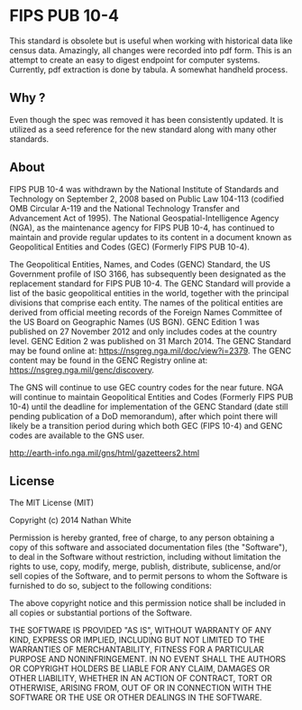 # FIPS PUB 10-4

This standard is obsolete but is useful when working with historical data like census data. Amazingly, all changes were recorded into pdf form. This is an attempt to create an easy to digest endpoint for computer systems. Currently, pdf extraction is done by tabula. A somewhat handheld process.

## Why ?

Even though the spec was removed it has been consistently updated. It is utilized as a seed reference for the new standard along with many other standards.


## About

FIPS PUB 10-4 was withdrawn by the National Institute of Standards and Technology on September 2, 2008 based on Public Law 104-113 (codified OMB Circular A-119 and the National Technology Transfer and Advancement Act of 1995). The National Geospatial-Intelligence Agency (NGA), as the maintenance agency for FIPS PUB 10-4, has continued to maintain and provide regular updates to its content in a document known as Geopolitical Entities and Codes (GEC) (Formerly FIPS PUB 10-4). 

The Geopolitical Entities, Names, and Codes (GENC) Standard, the US Government profile of ISO 3166, has subsequently been designated as the replacement standard for FIPS PUB 10-4. The GENC Standard will provide a list of the basic geopolitical entities in the world, together with the principal divisions that comprise each entity. The names of the political entities are derived from official meeting records of the Foreign Names Committee of the US Board on Geographic Names (US BGN). GENC Edition 1 was published on 27 November 2012 and only includes codes at the country level. GENC Edition 2 was published on 31 March 2014. The GENC Standard may be found online at: https://nsgreg.nga.mil/doc/view?i=2379. The GENC content may be found in the GENC Registry online at: https://nsgreg.nga.mil/genc/discovery. 

The GNS will continue to use GEC country codes for the near future. NGA will continue to maintain Geopolitical Entities and Codes (Formerly FIPS PUB 10-4) until the deadline for implementation of the GENC Standard (date still pending publication of a DoD memorandum), after which point there will likely be a transition period during which both GEC (FIPS 10-4) and GENC codes are available to the GNS user.

http://earth-info.nga.mil/gns/html/gazetteers2.html

## License

The MIT License (MIT)

Copyright (c) 2014 Nathan White

Permission is hereby granted, free of charge, to any person obtaining a copy
of this software and associated documentation files (the "Software"), to deal
in the Software without restriction, including without limitation the rights
to use, copy, modify, merge, publish, distribute, sublicense, and/or sell
copies of the Software, and to permit persons to whom the Software is
furnished to do so, subject to the following conditions:

The above copyright notice and this permission notice shall be included in all
copies or substantial portions of the Software.

THE SOFTWARE IS PROVIDED "AS IS", WITHOUT WARRANTY OF ANY KIND, EXPRESS OR
IMPLIED, INCLUDING BUT NOT LIMITED TO THE WARRANTIES OF MERCHANTABILITY,
FITNESS FOR A PARTICULAR PURPOSE AND NONINFRINGEMENT. IN NO EVENT SHALL THE
AUTHORS OR COPYRIGHT HOLDERS BE LIABLE FOR ANY CLAIM, DAMAGES OR OTHER
LIABILITY, WHETHER IN AN ACTION OF CONTRACT, TORT OR OTHERWISE, ARISING FROM,
OUT OF OR IN CONNECTION WITH THE SOFTWARE OR THE USE OR OTHER DEALINGS IN THE
SOFTWARE.
